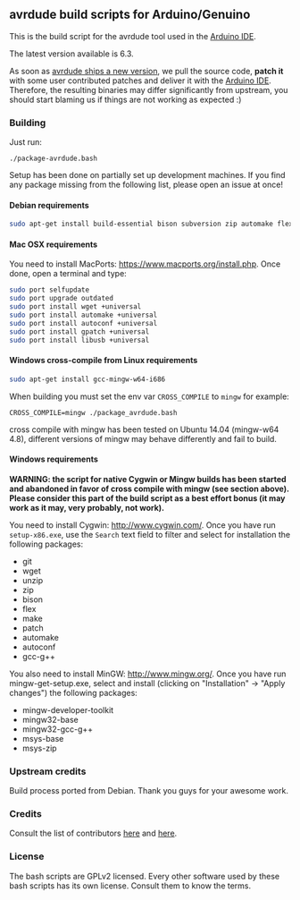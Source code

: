 ## avrdude build scripts for Arduino/Genuino

This is the build script for the avrdude tool used in the [Arduino IDE](http://arduino.cc/).

The latest version available is 6.3.

As soon as [avrdude ships a new version](http://www.nongnu.org/avrdude/), we pull the source code, **patch it** with some user contributed patches and deliver it with the [Arduino IDE](http://arduino.cc/).
Therefore, the resulting binaries may differ significantly from upstream, you should start blaming us if things are not working as expected :)

### Building

Just run:

```
./package-avrdude.bash
```

Setup has been done on partially set up development machines.
If you find any package missing from the following list, please open an issue at once!

#### Debian requirements

```bash
sudo apt-get install build-essential bison subversion zip automake flex pkg-config
```

#### Mac OSX requirements

You need to install MacPorts: https://www.macports.org/install.php. Once done, open a terminal and type:

```bash
sudo port selfupdate
sudo port upgrade outdated
sudo port install wget +universal
sudo port install automake +universal
sudo port install autoconf +universal
sudo port install gpatch +universal
sudo port install libusb +universal
```

#### Windows cross-compile from Linux requirements

```bash
sudo apt-get install gcc-mingw-w64-i686
```

When building you must set the env var `CROSS_COMPILE` to `mingw` for example:

```
CROSS_COMPILE=mingw ./package_avrdude.bash
```

cross compile with mingw has been tested on Ubuntu 14.04 (mingw-w64 4.8), different versions of mingw may behave differently and fail to build.

#### Windows requirements

**WARNING: the script for native Cygwin or Mingw builds has been started and abandoned in favor of cross
compile with mingw (see section above). Please consider this part of the build script as a best effort
bonus (it may work as it may, very probably, not work).**

You need to install Cygwin: http://www.cygwin.com/. Once you have run `setup-x86.exe`, use the `Search` text field to filter and select for installation the following packages:

- git
- wget
- unzip
- zip
- bison
- flex
- make
- patch
- automake
- autoconf
- gcc-g++

You also need to install MinGW: http://www.mingw.org/. Once you have run mingw-get-setup.exe, select and install (clicking on "Installation" -> "Apply changes") the following packages:

- mingw-developer-toolkit
- mingw32-base
- mingw32-gcc-g++
- msys-base
- msys-zip

### Upstream credits

Build process ported from Debian. Thank you guys for your awesome work.

### Credits

Consult the list of contributors [here](https://github.com/arduino/avrdude-build-scripts/graphs/contributors) and [here](https://github.com/arduino/toolchain-avr/graphs/contributors).

### License

The bash scripts are GPLv2 licensed. Every other software used by these bash scripts has its own license. Consult them to know the terms.

